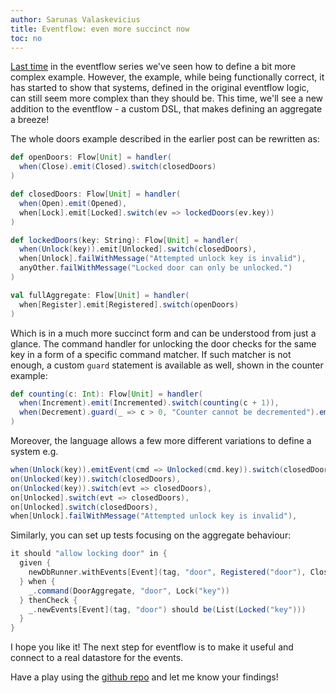 ```yaml
---
author: Sarunas Valaskevicius
title: Eventflow: even more succinct now
toc: no
---
```


[Last time](/posts/eventflow-more-complex-example/) in the eventflow series we've seen how to define a bit more complex example. However, the example, while being functionally correct, it has started to show that systems, defined in the original eventflow logic, can still seem more complex than they should be. This time, we'll see a new addition to the eventflow - a custom DSL, that makes defining an aggregate a breeze!

The whole doors example described in the earlier post can be rewritten as:

```scala
def openDoors: Flow[Unit] = handler(
  when(Close).emit(Closed).switch(closedDoors)
)

def closedDoors: Flow[Unit] = handler(
  when(Open).emit(Opened),
  when[Lock].emit[Locked].switch(ev => lockedDoors(ev.key))
)

def lockedDoors(key: String): Flow[Unit] = handler(
  when(Unlock(key)).emit[Unlocked].switch(closedDoors),
  when[Unlock].failWithMessage("Attempted unlock key is invalid"),
  anyOther.failWithMessage("Locked door can only be unlocked.")
)

val fullAggregate: Flow[Unit] = handler(
  when[Register].emit[Registered].switch(openDoors)
)
```

Which is in a much more succinct form and can be understood from just a glance. The command handler for unlocking the door checks for the same key in a form of a specific command matcher. If such matcher is not enough, a custom `guard` statement is available as well, shown in the counter example:

```scala
def counting(c: Int): Flow[Unit] = handler(
  when(Increment).emit(Incremented).switch(counting(c + 1)),
  when(Decrement).guard(_ => c > 0, "Counter cannot be decremented").emit(Decremented).switch(counting(c - 1))
)
```

Moreover, the language allows a few more different variations to define a system e.g.

```scala
when(Unlock(key)).emitEvent(cmd => Unlocked(cmd.key)).switch(closedDoors), // alternative to `when(Unlock(key)).emit[Unlocked]`
on(Unlocked(key)).switch(closedDoors),                                     // alternative to `emit[Unlocked].switch(closedDoors)`
on(Unlocked(key)).switch(evt => closedDoors),                              // alternative to above
on[Unlocked].switch(evt => closedDoors),                                   // alternative to above
on[Unlocked].switch(closedDoors),                                          // alternative to above
when[Unlock].failWithMessage("Attempted unlock key is invalid"),           // match any Unlock command and fail with the given message
```

Similarly, you can set up tests focusing on the aggregate behaviour:

```scala
it should "allow locking door" in {
  given {
    newDbRunner.withEvents[Event](tag, "door", Registered("door"), Closed)
  } when {
    _.command(DoorAggregate, "door", Lock("key"))
  } thenCheck {
    _.newEvents[Event](tag, "door") should be(List(Locked("key")))
  }
}
```

I hope you like it! The next step for eventflow is to make it useful and connect to a real datastore for the events.

Have a play using the [github repo](https://github.com/svalaskevicius/eventflow) and let me know your findings!

